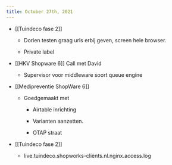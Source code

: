 ```yaml
---
title: October 27th, 2021
---
```


- [[Tuindeco fase 2]] 
	 - Dorien testen graag urls erbij geven, screen hele browser.

	 - Private label

- [[HKV Shopware 6]] Call met David
	 - Supervisor voor middleware soort queue engine

- [[Medipreventie ShopWare 6]] 
	 - Goedgemaakt met 
		 - Airtable inrichting

		 - Varianten aanzetten.

		 - OTAP straat 

- [[Tuindeco fase 2]] 
	 - live.tuindeco.shopworks-clients.nl.nginx.access.log
